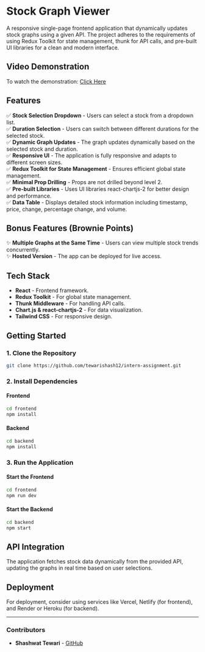 # Stock Graph Viewer

A responsive single-page frontend application that dynamically updates stock graphs using a given API. The project adheres to the requirements of using Redux Toolkit for state management, thunk for API calls, and pre-built UI libraries for a clean and modern interface.

## Video Demonstration
To watch the demonstration: [Click Here](https://drive.google.com/file/d/1VI80Ko-E3H0Se9A7xV8aAzi1rm5yYss-/view?usp=sharing)

## Features

✅ **Stock Selection Dropdown** - Users can select a stock from a dropdown list.  
✅ **Duration Selection** - Users can switch between different durations for the selected stock.  
✅ **Dynamic Graph Updates** - The graph updates dynamically based on the selected stock and duration.  
✅ **Responsive UI** - The application is fully responsive and adapts to different screen sizes.  
✅ **Redux Toolkit for State Management** - Ensures efficient global state management.  
✅ **Minimal Prop Drilling** - Props are not drilled beyond level 2.  
✅ **Pre-built Libraries** - Uses UI libraries react-chartjs-2 for better design and performance.  
✅ **Data Table** - Displays detailed stock information including timestamp, price, change, percentage change, and volume.  

## Bonus Features (Brownie Points)

✨ **Multiple Graphs at the Same Time** - Users can view multiple stock trends concurrently.  
✨ **Hosted Version** - The app can be deployed for live access.  

## Tech Stack

- **React** - Frontend framework.
- **Redux Toolkit** - For global state management.
- **Thunk Middleware** - For handling API calls.
- **Chart.js & react-chartjs-2** - For data visualization.
- **Tailwind CSS** - For responsive design.

## Getting Started

### 1. Clone the Repository
```sh
git clone https://github.com/tewarishash12/intern-assignment.git
```

### 2. Install Dependencies
#### Frontend
```sh
cd frontend
npm install
```

#### Backend
```sh
cd backend
npm install
```

### 3. Run the Application
#### Start the Frontend
```sh
cd frontend
npm run dev
```

#### Start the Backend
```sh
cd backend
npm start
```

## API Integration
The application fetches stock data dynamically from the provided API, updating the graphs in real time based on user selections.

## Deployment
For deployment, consider using services like Vercel, Netlify (for frontend), and Render or Heroku (for backend).

---
### Contributors
- **Shashwat Tewari** - [GitHub](https://github.com/tewarishash12)

